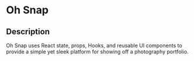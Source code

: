 # Oh Snap 

## Description

Oh Snap uses React state, props, Hooks, and reusable UI components to provide a simple yet sleek platform for showing off a photography portfolio.